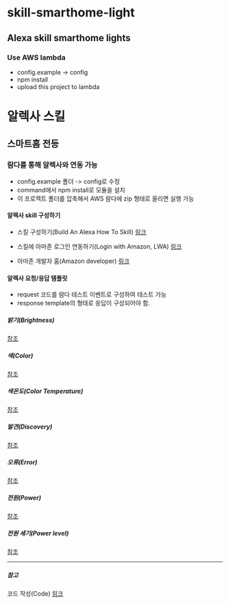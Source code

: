 # skill-smarthome-light
## Alexa skill smarthome lights
### Use AWS lambda

- config.example -> config
- npm install
- upload this project to lambda

# 알렉사 스킬
## 스마트홈 전등
### 람다를 통해 알렉사와 연동 가능

- config.example 폴더 -> config로 수정
- command에서 npm install로 모듈을 설치
- 이 프로젝트 폴더를 압축해서 AWS 람다에 zip 형태로 올리면 실행 가능

#### 알렉사 skill 구성하기

- 스킬 구성하기(Build An Alexa How To Skill) [링크](https://github.com/alexa/skill-sample-nodejs-howto/blob/master/instructions/0-intro.md)
- 스킬에 아마존 로그인 연동하기(Login with Amazon, LWA) [링크](https://developer.amazon.com/blogs/post/Tx3CX1ETRZZ2NPC/Alexa-Account-Linking-5-Steps-to-Seamlessly-Link-Your-Alexa-Skill-with-Login-wit)

- 아마존 개발자 홈(Amazon developer) [링크](https://developer.amazon.com/alexa-skills-kit)

#### 알렉사 요청/응답 템플릿

- request 코드를 람다 테스트 이벤트로 구성하여 테스트 가능
- response template의 형태로 응답이 구성되어야 함.

##### 밝기(Brightness)
[참조](https://developer.amazon.com/docs/device-apis/alexa-brightnesscontroller.html)
##### 색(Color)
[참조](https://developer.amazon.com/docs/device-apis/alexa-colorcontroller.html)
##### 색온도(Color Temperature)
[참조](https://developer.amazon.com/docs/device-apis/alexa-colortemperaturecontroller.html)
##### 발견(Discovery)
[참조](https://developer.amazon.com/docs/device-apis/alexa-discovery.html)
##### 오류(Error)
[참조](https://developer.amazon.com/docs/device-apis/alexa-errorresponse.html#error-message-format)
##### 전원(Power)
[참조](https://developer.amazon.com/docs/device-apis/alexa-powercontroller.html)
##### 전원 세기(Power level)
[참조](https://developer.amazon.com/docs/device-apis/alexa-powerlevelcontroller.html)

-----------------------------------------------------------------

##### 참고
코드 작성(Code) [링크](https://developer.amazon.com/blogs/post/TxWSCWZI9SPYNT/Coding-Smart-Home-Skill-Adapter-Directives-Using-Node-js)
